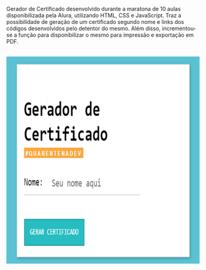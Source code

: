 Gerador de Certificado desenvolvido durante a maratona de 10 aulas disponibilizada pela Alura, utilizando HTML, CSS e JavaScript. Traz a possibilidade de geração de um certificado segundo nome e links dos códigos desenvolvidos pelo detentor do mesmo. Além disso, incrementou-se a função para disponibilizar o mesmo para impressão e exportação em PDF.

<br>
<div align="center"><img src="https://raw.githubusercontent.com/ChristopherHauschild/programa-certificado-maratona-alura-quarentenadev/master/certificado.gif" width="810" height="540"/></div>
